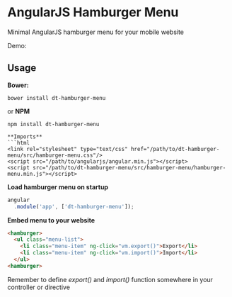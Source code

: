 # AngularJS Hamburger Menu
Minimal AngularJS hamburger menu for your mobile website

Demo:

## Usage
**Bower:**
```
bower install dt-hamburger-menu
```
or
**NPM**
```
npm install dt-hamburger-menu

**Imports**
```html
<link rel="stylesheet" type="text/css" href="/path/to/dt-hamburger-menu/src/hamburger-menu.css"/>
<script src="/path/to/angularjs/angular.min.js"></script>
<script src="/path/to/dt-hamburger-menu/src/hamburger-menu/hamburger-menu.min.js"></script>
```
**Load hamburger menu on startup**
```javascript
angular
  .module('app', ['dt-hamburger-menu']);
```

**Embed menu to your website**

```html
<hamburger>
  <ul class="menu-list">
    <li class="menu-item" ng-click="vm.export()">Export</li>
    <li class="menu-item" ng-click="vm.import()">Import</li>
  </ul>
<hamburger>
```
Remember to define *export()* and *import()* function somewhere in your controller or directive